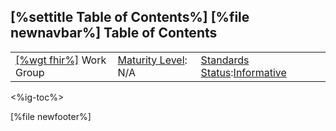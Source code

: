 \[%settitle Table of Contents%\]
\[%file newnavbar%\]
Table of Contents
-----------------

|                                                |                                                  |                                                                                         |
|------------------------------------------------|--------------------------------------------------|-----------------------------------------------------------------------------------------|
| [\[%wgt fhir%\]](%5B%wg%20fhir%%5D) Work Group | [Maturity Level](../versions.html#maturity): N/A | [Standards Status](../versions.html#levels):[Informative](../versions.html#std-process) |

&lt;%ig-toc%&gt;

\[%file newfooter%\]
